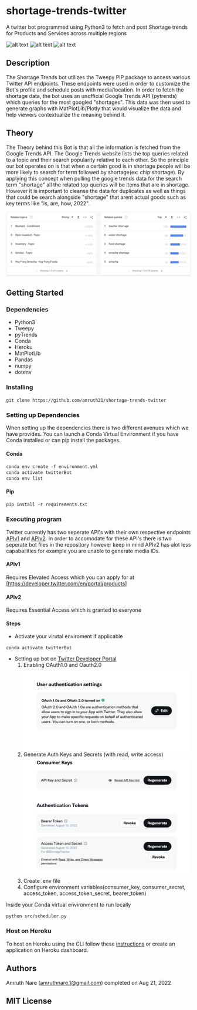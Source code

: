 # shortage-trends-twitter
A twitter bot programmed using Python3 to fetch and post Shortage trends for Products and Services across multiple regions 


![alt text](https://img.shields.io/github/languages/top/amruth21/shortage-trends-twitter "test") 
![alt text](https://img.shields.io/github/commit-activity/y/amruth21/shortage-trends-twitter "test")
![alt text](https://img.shields.io/github/stars/amruth21/shortage-trends-twitter?style=social "test")

## Description

The Shortage Trends bot utilizes the Tweepy PIP package to access various Twitter API endpoints. These endpoints were used in order to customize the Bot's profile and schedule posts with media/location. In order to fetch the shortage data, the bot uses an unofficial Google Trends API (pytrends) which queries for the most googled "shortages". This data was then used to generate graphs with MatPlotLib/Plotly that would visualize the data and help viewers contextualize the meaning behind it.  

## Theory

The Theory behind this Bot is that all the information is fetched from the Google Trends API. The Google Trends website lists the top queries related to a topic and their search popularity relative to each other. So the principle our bot operates on is that when a certain good is in shortage people will be more likely to search for term followed by shortage(ex: chip shortage). By applying this concept when pulling the google trends data for the search term "shortage" all the related top queries will be items that are in shortage. However it is important to cleanse the data for duplicates as well as things that could be search alongside "shortage" that arent actual goods such as key terms like "is, are, how, 2022".  

![Alt text](static/trends.png?raw=true "Trends")


## Getting Started

### Dependencies

* Python3
* Tweepy
* pyTrends
* Conda
* Heroku
* MatPlotLib
* Pandas
* numpy
* dotenv

### Installing

```
git clone https://github.com/amruth21/shortage-trends-twitter
```

### Setting up Dependencies

When setting up the dependencies there is two different avenues which we have provides. You can launch a Conda Virtual Environment if you have Conda installed or can pip install the packages.

#### Conda

```
conda env create -f environment.yml
conda activate twitterBot
conda env list
```
#### Pip

```
pip install -r requirements.txt
```

### Executing program

Twitter currently has two seperate API's with their own respective endpoints [APIv1](https://developer.twitter.com/en/docs/twitter-api/v1) and [APIv2](https://developer.twitter.com/en/support/twitter-api/v2). In order to accomodate for these API's there is two seperate bot files in the repository however keep in mind APIv2 has alot less capabailities for example you are unable to generate media IDs.

#### APIv1
Requires Elevated Access which you can apply for at [https://developer.twitter.com/en/portal/products]

#### APIv2
Requires Essential Access which is granted to everyone

#### Steps

* Activate your virutal enviroment if applicable

```
conda activate twitterBot
```
* Setting up bot on [Twitter Developer Portal](https://developer.twitter.com/en/portal/dashboard)
    1. Enabling OAuth1.0 and Oauth2.0
    ![Alt text](static/auth.png?raw=true "Auth")
    2. Generate Auth Keys and Secrets (with read, write access)
    ![Alt text](static/keys.png?raw=true "Keys")
    3. Create .env file
    4. Configure environment variables(consumer_key, consumer_secret, access_token, access_token_secret, bearer_token)

Inside your Conda virtual environment to run locally
```
python src/scheduler.py
```

### Host on Heroku
To host on Heroku using the CLI follow these [instructions](https://medium.com/tech-insights/how-to-deploy-a-python-script-or-bot-to-heroku-in-5-minutes-a82de2d3ed40) or create an application on Heroku dashboard.

## Authors

Amruth Nare (amruthnare.1@gmail.com) completed on Aug 21, 2022

## MIT License
